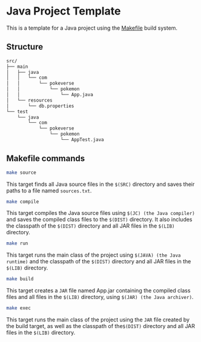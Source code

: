 # Java Project Template

This is a template for a Java project using the [Makefile](https://www.gnu.org/software/make/) build system.

## Structure

```bash
src/
├── main
│   ├── java
│   │   └── com
│   │       └── pokeverse
│   │           └── pokemon
│   │               └── App.java
│   └── resources
│       └── db.properties
└── test
    └── java
        └── com
            └── pokeverse
                └── pokemon
                    └── AppTest.java
```

## Makefile commands

```bash
make source
```

This target finds all Java source files in the `$(SRC)` directory and saves their paths to a file named `sources.txt`.

```bash
make compile
```

This target compiles the Java source files using `$(JC) (the Java compiler)` and saves the compiled class files to the `$(DIST)` directory. It also includes the classpath of the `$(DIST)` directory and all JAR files in the `$(LIB)` directory.

```bash
make run
```

This target runs the main class of the project using `$(JAVA) (the Java runtime)` and the classpath of the `$(DIST)` directory and all JAR files in the `$(LIB)` directory.

```bash
make build
```

This target creates a `JAR` file named App.jar containing the compiled class files and all files in the `$(LIB)` directory, using `$(JAR) (the Java archiver)`.

```bash
make exec
```

This target runs the main class of the project using the `JAR` file created by the build target, as well as the classpath of the`$(DIST)` directory and all JAR files in the `$(LIB)` directory.
